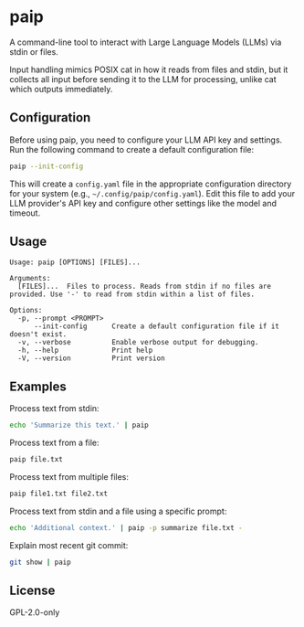 # paip

A command-line tool to interact with Large Language Models (LLMs) via stdin or files.

Input handling mimics POSIX cat in how it reads from files and stdin, but it collects all input before sending it to the LLM for processing, unlike cat which outputs immediately.

## Configuration

Before using paip, you need to configure your LLM API key and settings.
Run the following command to create a default configuration file:

```bash
paip --init-config
```

This will create a `config.yaml` file in the appropriate configuration directory for your system (e.g., `~/.config/paip/config.yaml`).
Edit this file to add your LLM provider's API key and configure other settings like the model and timeout.

## Usage

```text
Usage: paip [OPTIONS] [FILES]...

Arguments:
  [FILES]...  Files to process. Reads from stdin if no files are provided. Use '-' to read from stdin within a list of files.

Options:
  -p, --prompt <PROMPT>
      --init-config      Create a default configuration file if it doesn't exist.
  -v, --verbose          Enable verbose output for debugging.
  -h, --help             Print help
  -V, --version          Print version
```

## Examples

Process text from stdin:
```bash
echo 'Summarize this text.' | paip
```

Process text from a file:
```bash
paip file.txt
```

Process text from multiple files:
```bash
paip file1.txt file2.txt
```

Process text from stdin and a file using a specific prompt:
```bash
echo 'Additional context.' | paip -p summarize file.txt -
```

Explain most recent git commit:
```bash
git show | paip
```

## License

GPL-2.0-only

